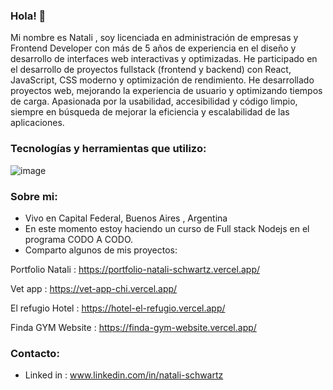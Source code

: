 ### Hola! 👋

Mi nombre es Natali , soy licenciada en administración de empresas y Frontend Developer con más de 5 años de experiencia en el diseño y desarrollo de interfaces web interactivas y optimizadas. He participado en el desarrollo de proyectos fullstack (frontend y backend) con React, JavaScript, CSS moderno y optimización de rendimiento. He desarrollado proyectos web, mejorando la experiencia de usuario y optimizando tiempos de carga. Apasionada por la usabilidad, accesibilidad y código limpio, siempre en búsqueda de mejorar la eficiencia y escalabilidad de las aplicaciones.

### Tecnologías y herramientas que utilizo:

![image](https://github.com/user-attachments/assets/30ded5d9-a2f6-4558-a9dd-5b2e155f1297)


### Sobre mi:
- Vivo en Capital Federal, Buenos Aires , Argentina
- En este momento estoy haciendo un curso de Full stack Nodejs en el programa CODO A CODO.
- Comparto algunos de mis proyectos:

Portfolio Natali : https://portfolio-natali-schwartz.vercel.app/

Vet app : https://vet-app-chi.vercel.app/

El refugio Hotel : https://hotel-el-refugio.vercel.app/

Finda GYM Website : https://finda-gym-website.vercel.app/


### Contacto:
- Linked in : www.linkedin.com/in/natali-schwartz





